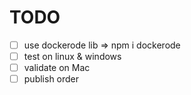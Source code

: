 # TODO

- [ ] use dockerode lib => npm i dockerode
- [ ] test on linux & windows
- [ ] validate on Mac
- [ ] publish order
